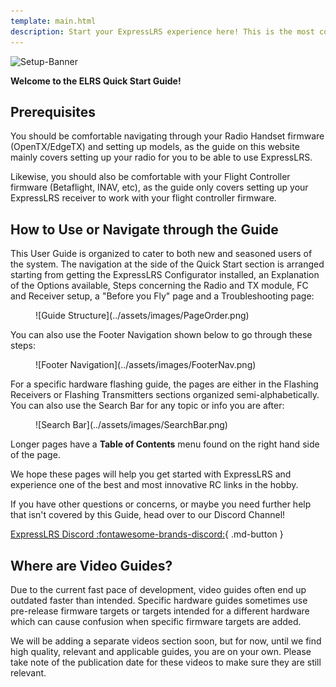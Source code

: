 ```yaml
---
template: main.html
description: Start your ExpressLRS experience here! This is the most comprehensive guide to get you flying on ExpressLRS.
---
```


![Setup-Banner](https://raw.githubusercontent.com/ExpressLRS/ExpressLRS-hardware/master/img/quick-start.png)

**Welcome to the ELRS Quick Start Guide!**

## Prerequisites

You should be comfortable navigating through your Radio Handset firmware (OpenTX/EdgeTX) and setting up models, as the guide on this website mainly covers setting up your radio for you to be able to use ExpressLRS.
    
Likewise, you should also be comfortable with your Flight Controller firmware (Betaflight, INAV, etc), as the guide only covers setting up your ExpressLRS receiver to work with your flight controller firmware.

## How to Use or Navigate through the Guide

This User Guide is organized to cater to both new and seasoned users of the system. The navigation at the side of the Quick Start section is arranged starting from getting the ExpressLRS Configurator installed, an Explanation of the Options available, Steps concerning the Radio and TX module, FC and Receiver setup, a "Before you Fly" page and a Troubleshooting page:

<figure markdown>
![Guide Structure](../assets/images/PageOrder.png)
</figure>

You can also use the Footer Navigation shown below to go through these steps:

<figure markdown>
![Footer Navigation](../assets/images/FooterNav.png)
</figure>

For a specific hardware flashing guide, the pages are either in the Flashing Receivers or Flashing Transmitters sections organized semi-alphabetically. You can also use the Search Bar for any topic or info you are after:

<figure markdown>
![Search Bar](../assets/images/SearchBar.png)
</figure>

Longer pages have a **Table of Contents** menu found on the right hand side of the page.

We hope these pages will help you get started with ExpressLRS and experience one of the best and most innovative RC links in the hobby.

If you have other questions or concerns, or maybe you need further help that isn't covered by this Guide, head over to our Discord Channel!

<span style="text-align:center">[ExpressLRS Discord :fontawesome-brands-discord:](https://discord.gg/dS6ReFY){ .md-button }</span>

## Where are Video Guides?

Due to the current fast pace of development, video guides often end up outdated faster than intended. Specific hardware guides sometimes use pre-release firmware targets or targets intended for a different hardware which can cause confusion when specific firmware targets are added. 

We will be adding a separate videos section soon, but for now, until we find high quality, relevant and applicable guides, you are on your own. Please take note of the publication date for these videos to make sure they are still relevant.
